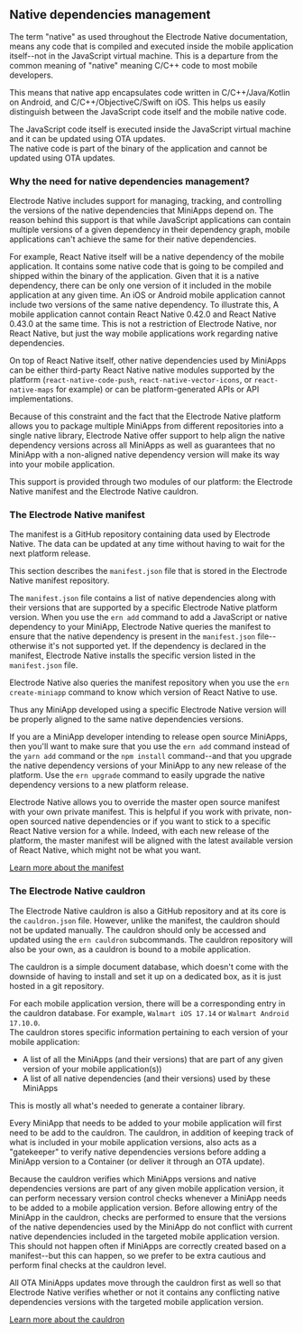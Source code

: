 ## Native dependencies management

The term "native" as used throughout the Electrode Native documentation, means any code that is compiled and executed inside the mobile application itself--not in the JavaScript virtual machine. This is a departure from the common meaning of "native" meaning C/C++ code to most mobile developers.  

This means that native app encapsulates code written in C/C++/Java/Kotlin on Android, and C/C++/ObjectiveC/Swift on iOS. This helps us easily distinguish between the JavaScript code itself and the mobile native code.

The JavaScript code itself is executed inside the JavaScript virtual machine and it can be updated using OTA updates.  
The native code is part of the binary of the application and cannot be updated using OTA updates.

### Why the need for native dependencies management?

Electrode Native includes support for managing, tracking, and controlling the versions of the native dependencies that MiniApps depend on. The reason behind this support is that while JavaScript applications can contain multiple versions of a given dependency in their dependency graph, mobile applications can't achieve the same for their native dependencies.

For example, React Native itself will be a native dependency of the mobile application. It contains some native code that is going to be compiled and shipped within the binary of the application. Given that it is a native dependency, there can be only one version of it included in the mobile application at any given time. An iOS or Android mobile application cannot include two versions of the same native dependency. To illustrate this, A mobile application cannot contain React Native 0.42.0 and React Native 0.43.0 at the same time. This is not a restriction of Electrode Native, nor React Native, but just the way mobile applications work regarding native dependencies.

On top of React Native itself, other native dependencies used by MiniApps can be either third-party React Native native modules supported by the platform (`react-native-code-push`, `react-native-vector-icons`, or `react-native-maps` for example) or can be platform-generated APIs or API implementations.

Because of this constraint and the fact that the Electrode Native platform allows you to package multiple MiniApps from different repositories into a single native library, Electrode Native offer support to help align the native dependency versions across all MiniApps as well as guarantees that no MiniApp with a non-aligned native dependency version will make its way into your mobile application.

This support is provided through two modules of our platform: the Electrode Native manifest and the Electrode Native cauldron.

### The Electrode Native manifest

The manifest is a GitHub repository containing data used by Electrode Native. The data can be updated at any time without having to wait for the next platform release.

This section describes the `manifest.json` file that is stored in the Electrode Native manifest repository.

The `manifest.json` file contains a list of native dependencies along with their versions that are supported by a specific Electrode Native platform version. When you use the `ern add` command to add a JavaScript or native dependency to your MiniApp, Electrode Native queries the manifest to ensure that the native dependency is present in the `manifest.json` file--otherwise it's not supported yet. If the dependency is declared in the manifest, Electrode Native installs the specific version listed in the `manifest.json` file.

Electrode Native also queries the manifest repository when you use the `ern create-miniapp` command to know which version of React Native to use.

Thus any MiniApp developed using a specific Electrode Native version will be properly aligned to the same native dependencies versions.  

If you are a MiniApp developer intending to release open source MiniApps, then you'll want to make sure that you use the `ern add` command instead of the `yarn add` command or the `npm install` command--and that you upgrade the native dependency versions of your MiniApp to any new release of the platform. Use the `ern upgrade` command to easily upgrade the native dependency versions to a new platform release.

Electrode Native allows you to override the master open source manifest with your own private manifest. This is helpful if you work with private, non-open sourced native dependencies or if you want to stick to a specific React Native version for a while. Indeed, with each new release of the platform, the master manifest will be aligned with the latest available version of React Native, which might not be what you want.

[Learn more about the manifest](../platform-parts/manifest.md)

### The Electrode Native cauldron

The Electrode Native cauldron is also a GitHub repository and at its core is the `cauldron.json` file. However, unlike the manifest, the cauldron should not be updated manually. The cauldron should only be accessed and updated using the `ern cauldron` subcommands. The cauldron repository will also be your own, as a cauldron is bound to a mobile application.

The cauldron is a simple document database, which doesn't come with the downside of having to install and set it up on a dedicated box, as it is just hosted in a git repository.

For each mobile application version, there will be a corresponding entry in the cauldron database. For example, `Walmart iOS 17.14` or `Walmart Android 17.10.0`.  
The cauldron stores specific information pertaining to each version of your mobile application:
* A list of all the MiniApps (and their versions) that are part of any given version of your mobile application(s))
* A list of all native dependencies (and their versions) used by these MiniApps  

This is mostly all what's needed to generate a container library.

Every MiniApp that needs to be added to your mobile application will first need to be add to the cauldron. The cauldron, in addition of keeping track of what is included in your mobile application versions, also acts as a "gatekeeper" to verify native dependencies versions before adding a MiniApp version to a Container (or deliver it through an OTA update).

Because the cauldron verifies which MiniApps versions and native dependencies versions are part of any given mobile application version, it can perform necessary version control checks whenever a MiniApp needs to be added to a mobile application version. Before allowing entry of the MiniApp in the cauldron, checks are performed to ensure that the versions of the native dependencies used by the MiniApp do not conflict with current native dependencies included in the targeted mobile application version. This should not happen often if MiniApps are correctly created based on a manifest--but this can happen, so we prefer to be extra cautious and perform final checks at the cauldron level.

All OTA MiniApps updates move through the cauldron first as well so that Electrode Native verifies whether or not it contains any conflicting native dependencies versions with the targeted mobile application version.

[Learn more about the cauldron](../platform-parts/cauldron.md)
